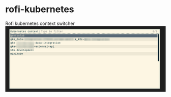 # rofi-kubernetes
Rofi kubernetes context switcher
![Rofi kubernetes execution](./docs/run-example.png)
